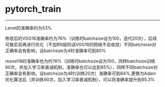 # pytorch_train

--- 
Lenet的准确率约为53%     

修改后的VGG16准确率约为76%（训练时batchsize设为100，迭代20次），后续可做实验再进行优化（不加BN层的话VGG16的网络不会收敛）不同batchsize对正确率会有影响，设batchsize为4时准确率可到80%  

resnet18的准确率也为约76%（训练时batchsize设为100，同样batchsize训练90次，并加入学习率衰减机制，准确率也可以达到85%），同样不同batchsize对正确率会有影响，设batchsize为4时(训练20次）准确率可到84%,更换为Adam优化算法后（并训练90次，加入学习率衰减机制），可以将准确率提升到85.3%

